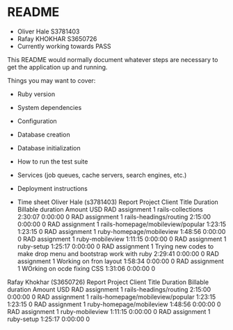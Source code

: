 # README

* Oliver Hale S3781403
* Rafay KHOKHAR S3650726 
* Currently working towards PASS

This README would normally document whatever steps are necessary to get the
application up and running.

Things you may want to cover:

* Ruby version

* System dependencies

* Configuration

* Database creation

* Database initialization

* How to run the test suite

* Services (job queues, cache servers, search engines, etc.)

* Deployment instructions

* Time sheet
Oliver Hale (s3781403) Report
Project	Client	Title	Duration	Billable duration	Amount USD
RAD assignment 1		rails-collections	2:30:07	0:00:00	0
RAD assignment 1		rails-headings/routing	2:15:00	0:00:00	0
RAD assignment 1		rails-homepage/mobileview/popular	1:23:15	1:23:15	0
RAD assignment 1		ruby-homepage/mobileview	1:48:56	0:00:00	0
RAD assignment 1		ruby-mobileview	1:11:15	0:00:00	0
RAD assignment 1		ruby-setup	1:25:17	0:00:00	0
RAD assignment 1		Trying new codes to make drop menu and bootstrap work with ruby	2:29:41	0:00:00	0
RAD assignment 1		Working on fron layout 	1:58:34	0:00:00	0
RAD assignment 1		WOrking on ocde fixing CSS	1:31:06	0:00:00	0

Rafay Khokhar (S3650726) Report
Project	Client	Title	Duration	Billable duration	Amount USD
RAD assignment 1		rails-headings/routing	2:15:00	0:00:00	0
RAD assignment 1		rails-homepage/mobileview/popular	1:23:15	1:23:15	0
RAD assignment 1		ruby-homepage/mobileview	1:48:56	0:00:00	0
RAD assignment 1		ruby-mobileview	1:11:15	0:00:00	0
RAD assignment 1		ruby-setup	1:25:17	0:00:00	0

